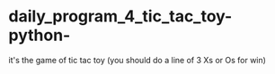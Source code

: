 # daily_program_4_tic_tac_toy-python-
it's the game of tic tac toy (you should do a line of 3 Xs or Os for win)
